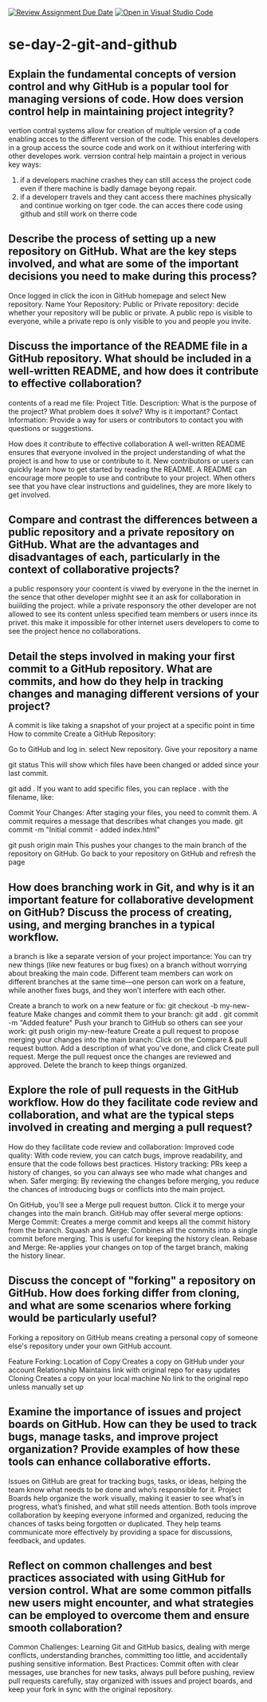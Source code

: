 [![Review Assignment Due Date](https://classroom.github.com/assets/deadline-readme-button-22041afd0340ce965d47ae6ef1cefeee28c7c493a6346c4f15d667ab976d596c.svg)](https://classroom.github.com/a/8wgCKhpZ)
[![Open in Visual Studio Code](https://classroom.github.com/assets/open-in-vscode-2e0aaae1b6195c2367325f4f02e2d04e9abb55f0b24a779b69b11b9e10269abc.svg)](https://classroom.github.com/online_ide?assignment_repo_id=17061661&assignment_repo_type=AssignmentRepo)
# se-day-2-git-and-github
## Explain the fundamental concepts of version control and why GitHub is a popular tool for managing versions of code. How does version control help in maintaining project integrity?
vertion contral systems allow for creation of multiple version of a code enabling acces to the different version of the code. This enables developers in a group access the source code and work on it withiout interfering with other developes work.
verrsion contral help maintain a project in verious key ways:
1. if a developers machine crashes they can still access the project code even if there machine is badly damage beyong repair.
2. if a developerr travels and they cant access there machines physically and continue working on tger code. the can acces there code using github and still  work on therre code

## Describe the process of setting up a new repository on GitHub. What are the key steps involved, and what are some of the important decisions you need to make during this process?

Once logged in
click the icon in GitHub homepage and select New repository.
Name Your Repository:
Public or Private repository: decide whether your repository will be public or private. A public repo is visible to everyone, while a private repo is only visible to you and people you invite.

## Discuss the importance of the README file in a GitHub repository. What should be included in a well-written README, and how does it contribute to effective collaboration?
contents of a read me file:
Project Title.
Description:
What is the purpose of the project? What problem does it solve? Why is it important?
Contact Information:
Provide a way for users or contributors to contact you with questions or suggestions.

How does it contribute to effective collaboration
A well-written README ensures that everyone involved in the project understanding of what the project is and how to use or contribute to it.
New contributors or users can quickly learn how to get started by reading the README.
A README can encourage more people to use and contribute to your project. When others see that you have clear instructions and guidelines, they are more likely to get involved.

## Compare and contrast the differences between a public repository and a private repository on GitHub. What are the advantages and disadvantages of each, particularly in the context of collaborative projects?
a public responsory your coontent is viwed by everyone in the the inernet in the sence that other developer mighht see it an ask for collaboration in buiilding the project. while a private responsory the other developer are not allowed to see its content unless specified team members or users innce its privet. this make it impossible for other internet users developers to come to see the project hence no collaborations.

## Detail the steps involved in making your first commit to a GitHub repository. What are commits, and how do they help in tracking changes and managing different versions of your project?

A commit is like taking a snapshot of your project at a specific point in time
How to commite
Create a GitHub Repository:

Go to GitHub and log in.
select New repository.
Give your repository a name

git status
This will show which files have been changed or added since your last commit.

git add .
If you want to add specific files, you can replace . with the filename, like:

Commit Your Changes:
After staging your files, you need to commit them. A commit requires a message that describes what changes you made.
git commit -m "Initial commit - added index.html"

git push origin main
This pushes your changes to the main branch of the repository on GitHub.
Go back to your repository on GitHub and refresh the page

## How does branching work in Git, and why is it an important feature for collaborative development on GitHub? Discuss the process of creating, using, and merging branches in a typical workflow.

a branch is like a separate version of your project
importance:
You can try new things (like new features or bug fixes) on a branch without worrying about breaking the main code.
Different team members can work on different branches at the same time—one person can work on a feature, while another fixes bugs, and they won’t interfere with each other.


Create a branch to work on a new feature or fix: git checkout -b my-new-feature
Make changes and commit them to your branch: git add .
git commit -m "Added feature"
Push your branch to GitHub so others can see your work: git push origin my-new-feature
Create a pull request to propose merging your changes into the main branch: 
Click on the Compare & pull request button. Add a description of what you’ve done, and click Create pull request.
Merge the pull request once the changes are reviewed and approved.
Delete the branch to keep things organized.

## Explore the role of pull requests in the GitHub workflow. How do they facilitate code review and collaboration, and what are the typical steps involved in creating and merging a pull request?
How do they facilitate code review and collaboration:
Improved code quality: With code review, you can catch bugs, improve readability, and ensure that the code follows best practices.
History tracking: PRs keep a history of changes, so you can always see who made what changes and when.
Safer merging: By reviewing the changes before merging, you reduce the chances of introducing bugs or conflicts into the main project.


On GitHub, you’ll see a Merge pull request button. Click it to merge your changes into the main branch.
GitHub may offer several merge options:
Merge Commit: Creates a merge commit and keeps all the commit history from the branch.
Squash and Merge: Combines all the commits into a single commit before merging. This is useful for keeping the history clean.
Rebase and Merge: Re-applies your changes on top of the target branch, making the history linear.

## Discuss the concept of "forking" a repository on GitHub. How does forking differ from cloning, and what are some scenarios where forking would be particularly useful?
Forking a repository on GitHub means creating a personal copy of someone else's repository under your own GitHub account.


Feature	Forking:
Location of Copy	Creates a copy on GitHub under your account	
Relationship	Maintains link with original repo for easy updates
Cloning
Creates a copy on your local machine
No link to the original repo unless manually set up



## Examine the importance of issues and project boards on GitHub. How can they be used to track bugs, manage tasks, and improve project organization? Provide examples of how these tools can enhance collaborative efforts.

Issues on GitHub are great for tracking bugs, tasks, or ideas, helping the team know what needs to be done and who’s responsible for it.
Project Boards help organize the work visually, making it easier to see what’s in progress, what’s finished, and what still needs attention.
Both tools improve collaboration by keeping everyone informed and organized, reducing the chances of tasks being forgotten or duplicated.
They help teams communicate more effectively by providing a space for discussions, feedback, and updates.

## Reflect on common challenges and best practices associated with using GitHub for version control. What are some common pitfalls new users might encounter, and what strategies can be employed to overcome them and ensure smooth collaboration?


Common Challenges:
Learning Git and GitHub basics, dealing with merge conflicts, understanding branches, committing too little, and accidentally pushing sensitive information.
Best Practices:
Commit often with clear messages, use branches for new tasks, always pull before pushing, review pull requests carefully, stay organized with issues and project boards, and keep your fork in sync with the original repository.
